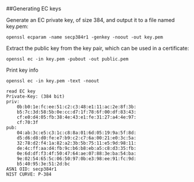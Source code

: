 ##Generating EC keys

Generate an EC private key, of size 384, and output it to a file named key.pem:
```
openssl ecparam -name secp384r1 -genkey -noout -out key.pem
```

Extract the public key from the key pair, which can be used in a certificate:
```
openssl ec -in key.pem -pubout -out public.pem
```

Print key info
```
openssl ec -in key.pem -text -noout
```
```
read EC key
Private-Key: (384 bit)
priv:
    0b:b0:1e:fc:ee:51:c2:c3:48:e1:11:ac:2e:8f:3b:
    b5:7c:3d:58:5b:0e:cc:d7:1f:78:6f:00:df:83:43:
    cf:e0:d4:05:fb:38:4e:43:e1:fe:31:27:a4:4e:97:
    cf:70:3f
pub:
    04:ab:3c:e5:c3:1c:c8:8a:01:6d:05:19:9a:5f:8d:
    d5:d6:d8:d0:fe:e7:b9:c2:c7:6a:00:21:e0:3c:5a:
    32:78:d2:f4:1a:82:a2:3b:5b:75:11:e5:9d:98:11:
    de:4c:ff:aa:d4:fb:9c:b6:b8:eb:a5:c8:d3:35:fb:
    0e:6d:df:f3:4f:50:47:64:ae:07:88:3e:ba:54:ba:
    9e:02:54:65:5c:06:50:97:0b:e3:98:ee:91:fc:9d:
    b5:40:95:3e:51:2d:bc
ASN1 OID: secp384r1
NIST CURVE: P-384
```

